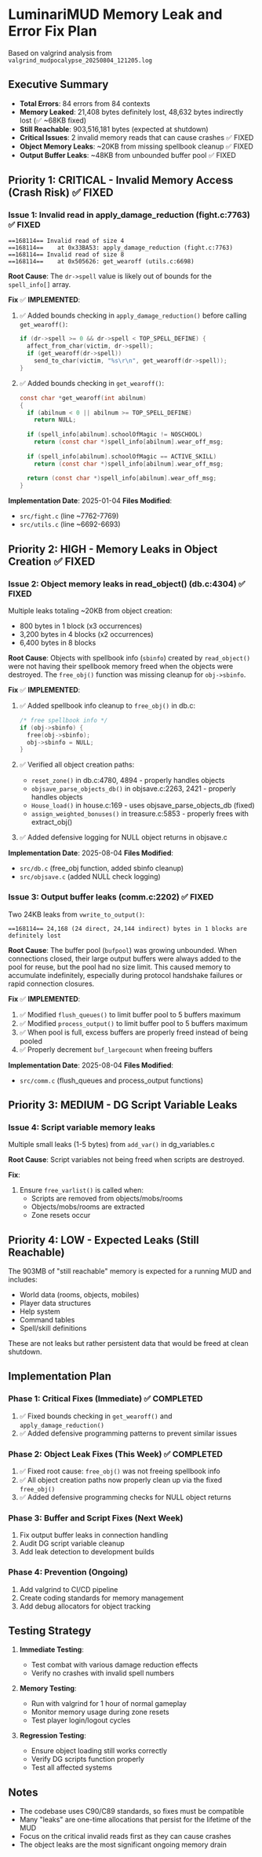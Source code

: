 # LuminariMUD Memory Leak and Error Fix Plan

Based on valgrind analysis from `valgrind_mudpocalypse_20250804_121205.log`

## Executive Summary

- **Total Errors**: 84 errors from 84 contexts
- **Memory Leaked**: 21,408 bytes definitely lost, 48,632 bytes indirectly lost (✅ ~68KB fixed)
- **Still Reachable**: 903,516,181 bytes (expected at shutdown)
- **Critical Issues**: 2 invalid memory reads that can cause crashes ✅ FIXED
- **Object Memory Leaks**: ~20KB from missing spellbook cleanup ✅ FIXED
- **Output Buffer Leaks**: ~48KB from unbounded buffer pool ✅ FIXED

## Priority 1: CRITICAL - Invalid Memory Access (Crash Risk) ✅ FIXED

### Issue 1: Invalid read in apply_damage_reduction (fight.c:7763) ✅ FIXED
```
==168114== Invalid read of size 4
==168114==    at 0x33BA53: apply_damage_reduction (fight.c:7763)
==168114== Invalid read of size 8
==168114==    at 0x505626: get_wearoff (utils.c:6698)
```

**Root Cause**: The `dr->spell` value is likely out of bounds for the `spell_info[]` array.

**Fix** ✅ **IMPLEMENTED**:
1. ✅ Added bounds checking in `apply_damage_reduction()` before calling `get_wearoff()`:
   ```c
   if (dr->spell >= 0 && dr->spell < TOP_SPELL_DEFINE) {
     affect_from_char(victim, dr->spell);
     if (get_wearoff(dr->spell))
       send_to_char(victim, "%s\r\n", get_wearoff(dr->spell));
   }
   ```

2. ✅ Added bounds checking in `get_wearoff()`:
   ```c
   const char *get_wearoff(int abilnum)
   {
     if (abilnum < 0 || abilnum >= TOP_SPELL_DEFINE)
       return NULL;
     
     if (spell_info[abilnum].schoolOfMagic != NOSCHOOL)
       return (const char *)spell_info[abilnum].wear_off_msg;
     
     if (spell_info[abilnum].schoolOfMagic == ACTIVE_SKILL)
       return (const char *)spell_info[abilnum].wear_off_msg;
     
     return (const char *)spell_info[abilnum].wear_off_msg;
   }
   ```

**Implementation Date**: 2025-01-04
**Files Modified**:
- `src/fight.c` (line ~7762-7769)
- `src/utils.c` (line ~6692-6693)

## Priority 2: HIGH - Memory Leaks in Object Creation ✅ FIXED

### Issue 2: Object memory leaks in read_object() (db.c:4304) ✅ FIXED
Multiple leaks totaling ~20KB from object creation:
- 800 bytes in 1 block (x3 occurrences)
- 3,200 bytes in 4 blocks (x2 occurrences)
- 6,400 bytes in 8 blocks

**Root Cause**: Objects with spellbook info (`sbinfo`) created by `read_object()` were not having their spellbook memory freed when the objects were destroyed. The `free_obj()` function was missing cleanup for `obj->sbinfo`.

**Fix** ✅ **IMPLEMENTED**:
1. ✅ Added spellbook info cleanup to `free_obj()` in db.c:
   ```c
   /* free spellbook info */
   if (obj->sbinfo) {
     free(obj->sbinfo);
     obj->sbinfo = NULL;
   }
   ```

2. ✅ Verified all object creation paths:
   - `reset_zone()` in db.c:4780, 4894 - properly handles objects
   - `objsave_parse_objects_db()` in objsave.c:2263, 2421 - properly handles objects
   - `House_load()` in house.c:169 - uses objsave_parse_objects_db (fixed)
   - `assign_weighted_bonuses()` in treasure.c:5853 - properly frees with extract_obj()

3. ✅ Added defensive logging for NULL object returns in objsave.c

**Implementation Date**: 2025-08-04
**Files Modified**:
- `src/db.c` (free_obj function, added sbinfo cleanup)
- `src/objsave.c` (added NULL check logging)

### Issue 3: Output buffer leaks (comm.c:2202) ✅ FIXED
Two 24KB leaks from `vwrite_to_output()`:
```
==168114== 24,168 (24 direct, 24,144 indirect) bytes in 1 blocks are definitely lost
```

**Root Cause**: The buffer pool (`bufpool`) was growing unbounded. When connections closed, their large output buffers were always added to the pool for reuse, but the pool had no size limit. This caused memory to accumulate indefinitely, especially during protocol handshake failures or rapid connection closures.

**Fix** ✅ **IMPLEMENTED**:
1. ✅ Modified `flush_queues()` to limit buffer pool to 5 buffers maximum
2. ✅ Modified `process_output()` to limit buffer pool to 5 buffers maximum  
3. ✅ When pool is full, excess buffers are properly freed instead of being pooled
4. ✅ Properly decrement `buf_largecount` when freeing buffers

**Implementation Date**: 2025-08-04
**Files Modified**:
- `src/comm.c` (flush_queues and process_output functions)

## Priority 3: MEDIUM - DG Script Variable Leaks

### Issue 4: Script variable memory leaks
Multiple small leaks (1-5 bytes) from `add_var()` in dg_variables.c

**Root Cause**: Script variables not being freed when scripts are destroyed.

**Fix**:
1. Ensure `free_varlist()` is called when:
   - Scripts are removed from objects/mobs/rooms
   - Objects/mobs/rooms are extracted
   - Zone resets occur

## Priority 4: LOW - Expected Leaks (Still Reachable)

The 903MB of "still reachable" memory is expected for a running MUD and includes:
- World data (rooms, objects, mobiles)
- Player data structures
- Help system
- Command tables
- Spell/skill definitions

These are not leaks but rather persistent data that would be freed at clean shutdown.

## Implementation Plan

### Phase 1: Critical Fixes (Immediate) ✅ COMPLETED
1. ✅ Fixed bounds checking in `get_wearoff()` and `apply_damage_reduction()`
2. ✅ Added defensive programming patterns to prevent similar issues

### Phase 2: Object Leak Fixes (This Week) ✅ COMPLETED
1. ✅ Fixed root cause: `free_obj()` was not freeing spellbook info
2. ✅ All object creation paths now properly clean up via the fixed `free_obj()`
3. ✅ Added defensive programming checks for NULL object returns

### Phase 3: Buffer and Script Fixes (Next Week)
1. Fix output buffer leaks in connection handling
2. Audit DG script variable cleanup
3. Add leak detection to development builds

### Phase 4: Prevention (Ongoing)
1. Add valgrind to CI/CD pipeline
2. Create coding standards for memory management
3. Add debug allocators for object tracking

## Testing Strategy

1. **Immediate Testing**:
   - Test combat with various damage reduction effects
   - Verify no crashes with invalid spell numbers

2. **Memory Testing**:
   - Run with valgrind for 1 hour of normal gameplay
   - Monitor memory usage during zone resets
   - Test player login/logout cycles

3. **Regression Testing**:
   - Ensure object loading still works correctly
   - Verify DG scripts function properly
   - Test all affected systems

## Notes

- The codebase uses C90/C89 standards, so fixes must be compatible
- Many "leaks" are one-time allocations that persist for the lifetime of the MUD
- Focus on the critical invalid reads first as they can cause crashes
- The object leaks are the most significant ongoing memory drain
